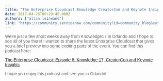 ```yaml
---
title: "The Enterprise Cloudcast Knowledge CreatorCon and Keynote Insights"
date: 2017-04-26T00:29:45.000Z
authors: ["allan.leinwand"]
link: "https://community.servicenow.com/community?id=community_blog&sys_id=74aca225dbd0dbc01dcaf3231f96191b"
---
```

<p style="font-family: arial, sans-serif; color: #666666;">We're just a few short weeks away from Knowledge17 in Orlando and I hope to see all of you there! I wanted to share the latest Enterprise Cloudcast that gives you a brief preview into some exciting parts of the event. You can find this podcast here:</p><p></p><p style="font-family: arial, sans-serif; color: #666666;"><a title="The Enterprise Cloudcast: Episode 8: Knowledge 17, CreatorCon and Keynote Insights" __default_attr="6686" __jive_macro_name="blogpost" class="jive_macro jive_macro_blogpost" data-orig-content="The Enterprise Cloudcast: Episode 8: Knowledge 17, CreatorCon and Keynote Insights" data-renderedposition="73_8_558_16" href="/community?id=community_blog&sys_id=d55e6aaddbd0dbc01dcaf3231f961919">The Enterprise Cloudcast: Episode 8: Knowledge 17, CreatorCon and Keynote Insights</a></p><p></p><p style="font-family: arial, sans-serif; color: #666666;">I hope you enjoy this podcast and see you in Orlando!</p>